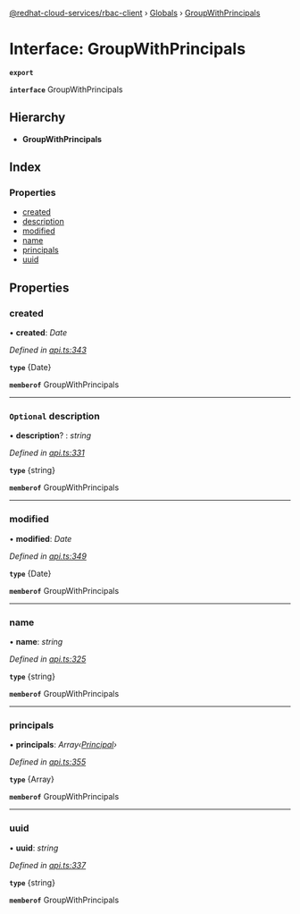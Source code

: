 [@redhat-cloud-services/rbac-client](../README.md) › [Globals](../globals.md) › [GroupWithPrincipals](groupwithprincipals.md)

# Interface: GroupWithPrincipals

**`export`** 

**`interface`** GroupWithPrincipals

## Hierarchy

* **GroupWithPrincipals**

## Index

### Properties

* [created](groupwithprincipals.md#created)
* [description](groupwithprincipals.md#optional-description)
* [modified](groupwithprincipals.md#modified)
* [name](groupwithprincipals.md#name)
* [principals](groupwithprincipals.md#principals)
* [uuid](groupwithprincipals.md#uuid)

## Properties

###  created

• **created**: *Date*

*Defined in [api.ts:343](https://github.com/RedHatInsights/javascript-clients/blob/master/packages/rbac/api.ts#L343)*

**`type`** {Date}

**`memberof`** GroupWithPrincipals

___

### `Optional` description

• **description**? : *string*

*Defined in [api.ts:331](https://github.com/RedHatInsights/javascript-clients/blob/master/packages/rbac/api.ts#L331)*

**`type`** {string}

**`memberof`** GroupWithPrincipals

___

###  modified

• **modified**: *Date*

*Defined in [api.ts:349](https://github.com/RedHatInsights/javascript-clients/blob/master/packages/rbac/api.ts#L349)*

**`type`** {Date}

**`memberof`** GroupWithPrincipals

___

###  name

• **name**: *string*

*Defined in [api.ts:325](https://github.com/RedHatInsights/javascript-clients/blob/master/packages/rbac/api.ts#L325)*

**`type`** {string}

**`memberof`** GroupWithPrincipals

___

###  principals

• **principals**: *Array‹[Principal](principal.md)›*

*Defined in [api.ts:355](https://github.com/RedHatInsights/javascript-clients/blob/master/packages/rbac/api.ts#L355)*

**`type`** {Array<Principal>}

**`memberof`** GroupWithPrincipals

___

###  uuid

• **uuid**: *string*

*Defined in [api.ts:337](https://github.com/RedHatInsights/javascript-clients/blob/master/packages/rbac/api.ts#L337)*

**`type`** {string}

**`memberof`** GroupWithPrincipals
